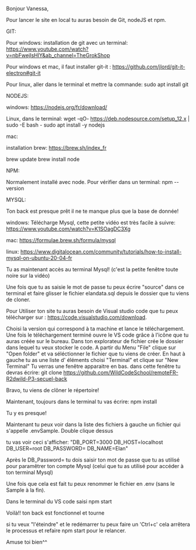 Bonjour Vanessa,

Pour lancer le site en local tu auras besoin de Git, nodeJS et npm.

GIT:

Pour windows: installation de git avec un terminal:
https://www.youtube.com/watch?v=nbFwejIsHlY&ab_channel=TheGrokShop

Pour windows et mac, il faut installer git-it :
https://github.com/jlord/git-it-electron#git-it

Pour linux, aller dans le terminal et mettre la commande:
sudo apt install git

NODEJS:

windows:
https://nodejs.org/fr/download/

Linux, dans le terminal:
wget -qO- https://deb.nodesource.com/setup_12.x | sudo -E bash -
sudo apt install -y nodejs

mac:

installation brew:
https://brew.sh/index_fr

brew update
brew install node

NPM:

Normalement installé avec node. Pour vérifier dans un terminal:
npm --version

MYSQL:

Ton back est presque prêt il ne te manque plus que la base de donnée!

windows:
Télécharge Mysql, cette petite vidéo est très facile à suivre:
https://www.youtube.com/watch?v=K1SOagDC3Xg

mac:
https://formulae.brew.sh/formula/mysql

linux:
https://www.digitalocean.com/community/tutorials/how-to-install-mysql-on-ubuntu-20-04-fr

Tu as maintenant accès au terminal Mysql! (c'est la petite fenêtre toute noire sur la vidéo)

Une fois que tu as  saisie le mot de passe tu peux écrire "source" dans ce terminal et faire glisser le fichier  elandata.sql depuis le dossier que tu viens de cloner.


Pour Utiliser ton site tu auras besoin de  Visual studio code que tu peux télécharger sur : https://code.visualstudio.com/download.


Choisi la version qui correspond à ta machine et lance le téléchargement.
Une fois le téléchargement  terminé ouvre le VS code  grâce à l'icône que tu auras créée sur le bureau.
Dans ton explorateur de fichier crée le dossier dans lequel tu veux stocker le code.
A partir du Menu "File" clique sur "Open folder" et va séléctionner le fichier que tu viens de créer.
En haut à gauche  tu as une liste d' éléments  choisi "Terminal" et clique sur "New Terminal"
Tu verras une fenêtre apparaitre en bas.
dans cette fenêtre tu devras écrire: git clone https://github.com/WildCodeSchool/remoteFR-R2dwild-P3-secuel-back

Bravo, tu viens de clôner le répertoire!

Maintenant, toujours dans le terminal tu vas écrire:
npm install 

Tu y es presque!


Maintenant tu peux voir  dans la liste des fichiers à gauche  un fichier qui s'appelle .envSample. Double clique dessus

tu vas voir ceci s'afficher:
"DB_PORT=3000
DB_HOST=localhost
DB_USER=root
DB_PASSWORD=
DB_NAME=Elan"

Après le DB_Password= tu dois saisir ton mot de passe que tu as utilisé pour paramêtrer ton compte Mysql (celui que tu as utilisé pour accéder à ton terminal Mysql)

Une fois que cela est fait tu peux renommer le fichier en .env (sans le Sample à la fin).

Dans le terminal du VS code saisi npm start

Voilà!! ton back est fonctionnel et tourne

si tu veux "l'éteindre" et le redémarrer tu peux faire un 'Ctrl+c' cela arrêtera le processus et refaire npm start pour le relancer.

Amuse toi bien^^